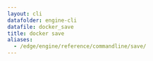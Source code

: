 ```yaml
---
layout: cli
datafolder: engine-cli
datafile: docker_save
title: docker save
aliases:
  - /edge/engine/reference/commandline/save/
---
```

<!--
This page is automatically generated from Docker's source code. If you want to
suggest a change to the text that appears here, open a ticket or pull request
in the source repository on GitHub:

https://github.com/docker/cli
-->
